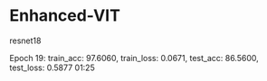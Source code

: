 # Enhanced-VIT

resnet18

Epoch 19: train_acc: 97.6060, train_loss: 0.0671, test_acc: 86.5600, test_loss: 0.5877 01:25
